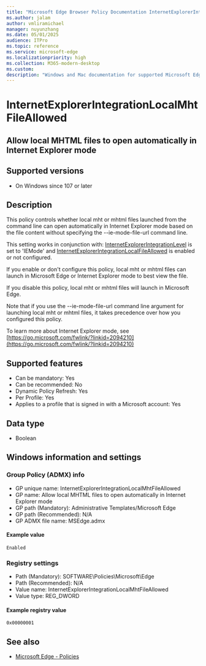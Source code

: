 ```yaml
---
title: "Microsoft Edge Browser Policy Documentation InternetExplorerIntegrationLocalMhtFileAllowed"
ms.author: jalam
author: vmliramichael
manager: nuyunzhang
ms.date: 05/01/2025
audience: ITPro
ms.topic: reference
ms.service: microsoft-edge
ms.localizationpriority: high
ms.collection: M365-modern-desktop
ms.custom:
description: "Windows and Mac documentation for supported Microsoft Edge Browser policy: Allow local MHTML files to open automatically in Internet Explorer mode"
---
```


<!--THIS FILE IS AUTOMATICALLY GENERATED. MANUAL CHANGES WILL BE OVERWRITTEN.-->
<!--Please contact the Microsoft Edge Manageability team with any questions.-->

# InternetExplorerIntegrationLocalMhtFileAllowed

## Allow local MHTML files to open automatically in Internet Explorer mode


## Supported versions

- On Windows since 107 or later

## Description

This policy controls whether local mht or mhtml files launched from the command line can open automatically in Internet Explorer mode based on the file content without specifying the --ie-mode-file-url command line.

This setting works in conjunction with:
[InternetExplorerIntegrationLevel](InternetExplorerIntegrationLevel.md) is set to 'IEMode'
and
[InternetExplorerIntegrationLocalFileAllowed](InternetExplorerIntegrationLocalFileAllowed.md) is enabled or not configured.

If you enable or don't configure this policy, local mht or mhtml files can launch in Microsoft Edge or Internet Explorer mode to best view the file.

If you disable this policy, local mht or mhtml files will launch in Microsoft Edge.

Note that if you use the --ie-mode-file-url command line argument for launching local mht or mhtml files, it takes precedence over how you configured this policy.

To learn more about Internet Explorer mode, see [https://go.microsoft.com/fwlink/?linkid=2094210](https://go.microsoft.com/fwlink/?linkid=2094210)

## Supported features

- Can be mandatory: Yes
- Can be recommended: No
- Dynamic Policy Refresh: Yes
- Per Profile: Yes
- Applies to a profile that is signed in with a Microsoft account: Yes

## Data type

- Boolean

## Windows information and settings

### Group Policy (ADMX) info

- GP unique name: InternetExplorerIntegrationLocalMhtFileAllowed
- GP name: Allow local MHTML files to open automatically in Internet Explorer mode
- GP path (Mandatory): Administrative Templates/Microsoft Edge
- GP path (Recommended): N/A
- GP ADMX file name: MSEdge.admx

#### Example value

```
Enabled
```

### Registry settings

- Path (Mandatory): SOFTWARE\Policies\Microsoft\Edge
- Path (Recommended): N/A
- Value name: InternetExplorerIntegrationLocalMhtFileAllowed
- Value type: REG_DWORD

#### Example registry value

```
0x00000001
```


## See also
- [Microsoft Edge - Policies](../microsoft-edge-policies.md)
